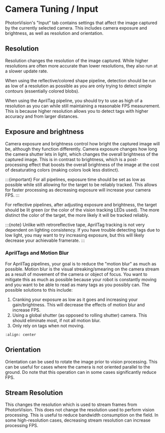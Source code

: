 # Camera Tuning / Input

PhotonVision's "Input" tab contains settings that affect the image captured by the currently selected camera. This includes camera exposure and brightness, as well as resolution and orientation.

## Resolution

Resolution changes the resolution of the image captured. While higher resolutions are often more accurate than lower resolutions, they also run at a slower update rate.

When using the reflective/colored shape pipeline, detection should be run as low of a resolution as possible as you are only trying to detect simple contours (essentially colored blobs).

When using the AprilTag pipeline, you should try to use as high of a resolution as you can while still maintaining a reasonable FPS measurement. This is because higher resolution allows you to detect tags with higher accuracy and from larger distances.

## Exposure and brightness

Camera exposure and brightness control how bright the captured image will be, although they function differently. Camera exposure changes how long the camera shutter lets in light, which changes the overall brightness of the captured image. This is in contrast to brightness, which is a post-processing effect that boosts the overall brightness of the image at the cost of desaturating colors (making colors look less distinct).

:::{important}
For all pipelines, exposure time should be set as low as possible while still allowing for the target to be reliably tracked. This allows for faster processing as decreasing exposure will increase your camera FPS.
:::

For reflective pipelines, after adjusting exposure and brightness, the target should be lit green (or the color of the vision tracking LEDs used). The more distinct the color of the target, the more likely it will be tracked reliably.

:::{note}
Unlike with retroreflective tape, AprilTag tracking is not very dependent on lighting consistency. If you have trouble detecting tags due to low light, you may want to try increasing exposure, but this will likely decrease your achievable framerate.
:::

### AprilTags and Motion Blur

For AprilTag pipelines, your goal is to reduce the "motion blur" as much as possible. Motion blur is the visual streaking/smearing on the camera stream as a result of movement of the camera or object of focus. You want to mitigate this as much as possible because your robot is constantly moving and you want to be able to read as many tags as you possibly can. The possible solutions to this include:

1. Cranking your exposure as low as it goes and increasing your gain/brightness. This will decrease the effects of motion blur and increase FPS.
2. Using a global shutter (as opposed to rolling shutter) camera. This should eliminate most, if not all motion blur.
3. Only rely on tags when not moving.

```{image} images/motionblur.gif
:align: center
```

## Orientation

Orientation can be used to rotate the image prior to vision processing. This can be useful for cases where the camera is not oriented parallel to the ground. Do note that this operation can in some cases significantly reduce FPS.

## Stream Resolution

This changes the resolution which is used to stream frames from PhotonVision. This does not change the resolution used to perform vision processing. This is useful to reduce bandwidth consumption on the field. In some high-resolution cases, decreasing stream resolution can increase processing FPS.
